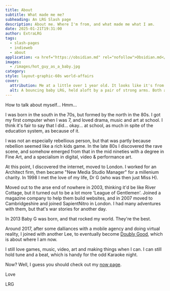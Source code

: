 ```yaml
---
title: About
subtitle: What made me me?
subheading: An LRG Slash page
description: About me. Where I'm from, and what made me what I am.
date: 2025-01-21T19:31:00
author: ExtraLRG
tags:
  - slash-pages
  - indieweb
  - about
application: <a href="https://obsidian.md" rel="nofollow">Obsidian.md</a>
images:
  - /images/hot_guy_as_a_baby.jpg
category: 
style: layout-graphic-60s world-affairs
cover:
  attribution: Me at a little over 1 year old. It looks like it's from the dawn of time...
  alt: A bouncing baby LRG, held aloft by a pair of strong arms. Both are wearing heavy Arran sweaters. It was cold in the 70s.
---
```


How to talk about myself... Hmm...

I was born in the south in the 70s, but formed by the north in the 80s. I got my first computer when I was 7, and loved drama, music and art at school. I think it's fair to say that I did... okay... at school, as much in spite of the education system, as because of it. 

I was not an especially rebellious person, but that was partly because rebellion seemed like a rich kids game. In the late 80s I discovered the rave scene, and somehow emerged from that in the mid nineties with a degree in Fine Art, and a specialism in digital, video & performance art. 

At this point, I discovered the internet, moved to London. I worked for an Architect firm, then became "New Media Studio Manager" for a millenium charity. In 1998 I met the love of my life, Dr G (who was then just Miss H).

Moved out to the arse end of nowhere in 2003, thinking it'd be like River Cottage, but it turned out to be a lot more 'League of Gentlemen'. Joined a magazine company to help them build websites, and in 2007 moved to Cambridgeshire and joined SapientNitro in London. I had many adventures with them, but that's war stories for another day.

In 2013 Baby G was born, and that rocked my world. They're the best.

Around 2017, after some dalliances with a mobile agency and doing virtual reality, I joined with another Lee, to eventually become [Doubly Good](https://doublygood.co.uk), which is about where I am now.

I still love games, music, video, art and making things when I can. I can still hold tune and a beat, which is handy for the odd Karaoke night.

Now? Well, I guess you should check out my [now page](/now).

Love

LRG